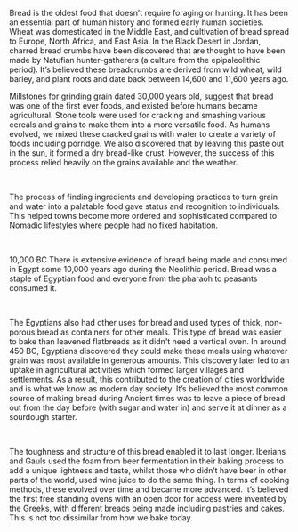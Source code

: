 Bread is the oldest food that doesn’t require foraging or hunting. It has been an essential part of human history and formed early human societies. Wheat was domesticated in the Middle East, and cultivation of bread spread to Europe, North Africa, and East Asia. In the Black Desert in Jordan, charred bread crumbs have been discovered that are thought to have been made by Natufian hunter-gatherers (a culture from the epipaleolithic period). It’s believed these breadcrumbs are derived from wild wheat, wild barley, and plant roots and date back between 14,600 and 11,600 years ago.


Millstones for grinding grain dated 30,000 years old, suggest that bread was one of the first ever foods, and existed before humans became agricultural. Stone tools were used for cracking and smashing various cereals and grains to make them into a more versatile food. As humans evolved, we mixed these cracked grains with water to create a variety of foods including porridge. We also discovered that by leaving this paste out in the sun, it formed a dry bread-like crust. However, the success of this process relied heavily on the grains available and the weather.

‍

The process of finding ingredients and developing practices to turn grain and water into a palatable food gave status and recognition to individuals. This helped towns become more ordered and sophisticated compared to Nomadic lifestyles where people had no fixed habitation.

‍

10,000 BC
There is extensive evidence of bread being made and consumed in Egypt some 10,000 years ago during the Neolithic period. Bread was a staple of Egyptian food and everyone from the pharaoh to peasants consumed it.

‍

The Egyptians also had other uses for bread and used types of thick, non-porous bread as containers for other meals. This type of bread was easier to bake than leavened flatbreads as it didn't need a vertical oven. In around 450 BC, Egyptians discovered they could make these meals using whatever grain was most available in generous amounts. This discovery later led to an uptake in agricultural activities which formed larger villages and settlements. As a result, this contributed to the creation of cities worldwide and is what we know as modern day society. It’s believed the most common source of making bread during Ancient times was to leave a piece of bread out from the day before (with sugar and water in) and serve it at dinner as a sourdough starter.

‍

The toughness and structure of this bread enabled it to last longer. Iberians and Gauls used the foam from beer fermentation in their baking process to add a unique lightness and taste, whilst those who didn’t have beer in other parts of the world, used wine juice to do the same thing. In terms of cooking methods, these evolved over time and became more advanced. It’s believed the first free standing ovens with an open door for access were invented by the Greeks, with different breads being made including pastries and cakes. This is not too dissimilar from how we bake today.

